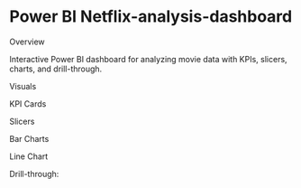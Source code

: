 # Power BI Netflix-analysis-dashboard


Overview

Interactive Power BI dashboard for analyzing movie data with KPIs, slicers, charts, and drill-through.

Visuals

KPI Cards

Slicers

Bar Charts

Line Chart

Drill-through:
